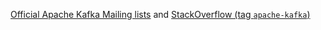[Official Apache Kafka Mailing lists](https://kafka.apache.org/contact) and [StackOverflow (tag `apache-kafka`)](https://stackoverflow.com/questions/tagged/apache-kafka)
